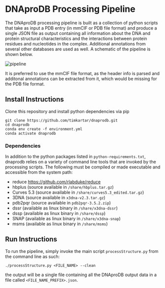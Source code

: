 # DNAproDB Processing Pipeline
The DNAproDB processing pipeline is built as a collection of python scripts that take as input a PDB entry (in mmCIF or PDB file format) and produce a single JSON file as output containing all information about the DNA and protein structural characteristics and the interactions between protein residues and nucleotides in the complex. Additional annotations from several other databases are used as well. A schematic of the pipeline is shown below.

![pipeline](docs/dnaprodb_pipeline.png)

It is preferred to use the mmCIF file format, as the header info is parsed and additonal annotations can be extracted from it, which would be missing for the PDB file format.

## Install Instructions

Clone this repository and install python dependencies via pip

```
git clone https://github.com/timkartar/dnaprodb.git
cd dnaprodb
conda env create -f environment.yml
conda activate dnaprodb
```

### Dependencies
In addition to the python packages listed in `python-requirements.txt`, dnaprodb relies on a variety of command line tools that are invoked by the processing scripts. The following must be compiled or made executable and accessible from the system path:

- reduce https://github.com/rlabduke/reduce
- hbplus (source available in `/share/hbplus.tar.gz`)
- Curves 5.3 (source available in `/share/curves5.3_edited.tar.gz`)
- 3DNA (source available in `x3dna-v2.3.tar.gz`)
- pdb2pqr (source available in `pdb2pqr-3.5.2.zip`)
- dssr (available as linux binary in `/share/x3dna-dssr`)
- dssp (available as linux binary in `/share/dssp`)
- SNAP (available as linux binary in `/share/x3dna-snap`)
- msms (available as linux binary in `/share/msms`)

## Run Instructions
To run the pipeline, simply invoke the main script `processStructure.py` from the command line as such:

```
./processStructure.py <FILE_NAME> --clean
```

the output will be a single file containing all the DNAproDB output data in a file called `<FILE_NAME_PREFIX>.json`. 
